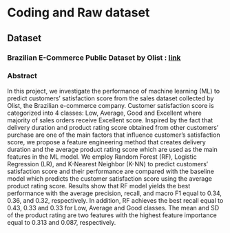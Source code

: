 # Coding and Raw dataset

## Dataset

### Brazilian E-Commerce Public Dataset by Olist : [link](https://www.kaggle.com/datasets/olistbr/brazilian-ecommerce?resource=download)

### Abstract
In this project, we investigate the performance of machine learning (ML) to predict customers’ satisfaction score from the sales dataset collected by Olist, the Brazilian e-commerce company. Customer satisfaction score is categorized into 4 classes: Low, Average, Good and Excellent where majority of sales orders receive Excellent score. Inspired by the fact that delivery duration and product rating score obtained from other customers’ purchase are one of the main factors that influence customer’s satisfaction score, we propose a feature engineering method that creates delivery duration and the average product rating score which are used as the main features in the ML model. We employ Random Forest (RF), Logistic Regression (LR), and K-Nearest Neighbor (K-NN) to predict customers’ satisfaction score and their performance are compared with the baseline model which predicts the customer satisfaction score using the average product rating score. Results show that RF model yields the best performance with the average precision, recall, and macro F1 equal to 0.34, 0.36, and 0.32, respectively. In addition, RF achieves the best recall equal to 0.43, 0.33 and 0.33 for Low, Average and Good classes. The mean and SD of the product rating are two features with the highest feature importance equal to 0.313 and 0.087, respectively.

